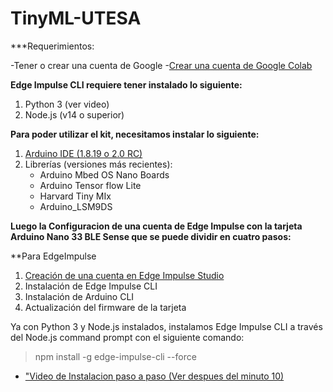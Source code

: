 # TinyML-UTESA

***Requerimientos:

-Tener o crear una cuenta de Google
-[Crear una cuenta de Google Colab](https://colab.research.google.com/)

**Edge Impulse CLI requiere tener instalado lo siguiente:**

1. Python 3 (ver video)
2. Node.js (v14 o superior)

**Para poder utilizar el kit, necesitamos instalar lo siguiente:**
1. [Arduino IDE (1.8.19 o 2.0 RC)](https://www.arduino.cc/en/software)
2. Librerías (versiones más recientes):
    - Arduino Mbed OS Nano Boards
    - Arduino Tensor flow Lite
    - Harvard Tiny MIx
    - Arduino_LSM9DS

**Luego la Configuracion de una cuenta de Edge Impulse con la tarjeta Arduino Nano 33 BLE Sense que se
puede dividir en cuatro pasos:**



**Para EdgeImpulse

1. [Creación de una cuenta en Edge Impulse Studio](https://www.edgeimpulse.com/)
2. Instalación de Edge Impulse CLI 
3. Instalación de Arduino CLI
4. Actualización del firmware de la tarjeta


Ya con Python 3 y Node.js instalados, instalamos Edge Impulse CLI a través del
Node.js command prompt con el siguiente comando:
> npm install -g edge-impulse-cli --force

+ ["Video de Instalacion paso a paso (Ver despues del minuto 10)](https://www.youtube.com/watch?v=zXL2RrBrslI)
